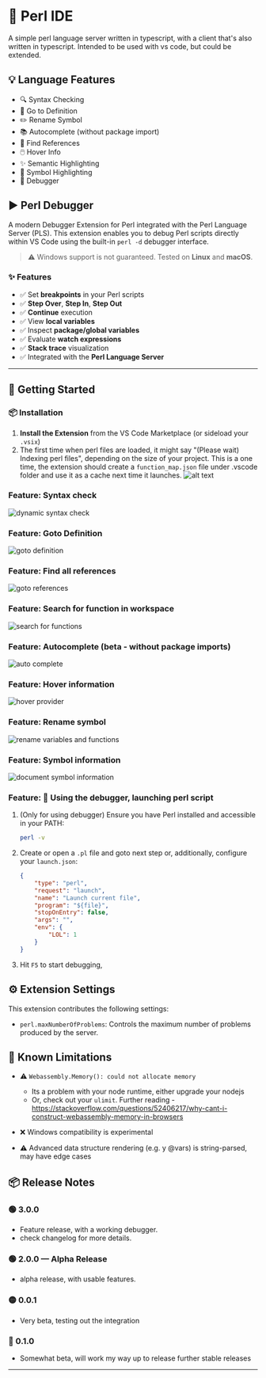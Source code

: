 # 🐪 Perl IDE

A simple perl language server written in typescript, with a client that's also written in typescript. Intended to be used with vs code, but could be extended.

## 💡 Language Features

- 🔍 Syntax Checking
- 🔗 Go to Definition
- ✏️ Rename Symbol
- 📚 Autocomplete (without package import)
- 🧭 Find References
- 🖱️ Hover Info
- ✨ Semantic Highlighting
- 📘 Symbol Highlighting
- 🐞 Debugger

## ▶️ Perl Debugger

A modern Debugger Extension for Perl integrated with the Perl Language Server (PLS). This extension enables you to debug Perl scripts directly within VS Code using the built-in `perl -d` debugger interface.

> ⚠️ Windows support is not guaranteed. Tested on **Linux** and **macOS**.


### ✨ Features

- ✅ Set **breakpoints** in your Perl scripts
- ✅ **Step Over**, **Step In**, **Step Out**
- ✅ **Continue** execution
- ✅ View **local variables**
- ✅ Inspect **package/global variables**
- ✅ Evaluate **watch expressions**
- ✅ **Stack trace** visualization
- ✅ Integrated with the **Perl Language Server**

---

## 🚀 Getting Started

### 📦 Installation

1. **Install the Extension** from the VS Code Marketplace (or sideload your `.vsix`)
2. The first time when perl files are loaded, it might say "(Please wait) Indexing perl files", depending on the size of your project. This is a one time, the extension should create a `function_map.json` file under .vscode folder and use it as a cache next time it launches.
![alt text](asset/load_perl_to_memory.gif)

### Feature: Syntax check

![dynamic syntax check](asset/syntax_check.gif)

### Feature: Goto Definition

![goto definition](asset/goto_definition.gif)

### Feature: Find all references

![goto references](asset/goto_references.gif)

### Feature: Search for function in workspace

![search for functions](asset/goto_symbol.gif)

### Feature: Autocomplete (beta - without package imports)

![auto complete](asset/auto_complete.gif)

### Feature: Hover information

![hover provider](asset/hover_information.gif)

### Feature: Rename symbol

![rename variables and functions](asset/rename_symbol.gif)

### Feature: Symbol information

![document symbol information](asset/symbol_information.gif)

### Feature: 🐞 Using the debugger, launching perl script

1. (Only for using debugger) Ensure you have Perl installed and accessible in your PATH:
   ```bash
   perl -v
   ```
2. Create or open a `.pl` file and goto next step or, additionally, configure your `launch.json`:
    ```json
    {
        "type": "perl",
        "request": "launch",
        "name": "Launch current file",
        "program": "${file}",
        "stopOnEntry": false,
        "args": "",
        "env": {
            "LOL": 1
        }
    }
    ```
3. Hit `F5` to start debugging,

## ⚙️ Extension Settings

This extension contributes the following settings:

* `perl.maxNumberOfProblems`: Controls the maximum number of problems produced by the server.

## 🧪 Known Limitations

- ⚠️ `Webassembly.Memory(): could not allocate memory`
  - Its a problem with your node runtime, either upgrade your nodejs
  - Or, check out your `ulimit`. Further reading - https://stackoverflow.com/questions/52406217/why-cant-i-construct-webassembly-memory-in-browsers

- ❌ Windows compatibility is experimental
- ⚠️ Advanced data structure rendering (e.g. y @vars) is string-parsed, may have edge cases

## 📦 Release Notes
### 🟢 3.0.0
- Feature release, with a working debugger.
- check changelog for more details.

### 🟢 2.0.0 — Alpha Release
- alpha release, with usable features.

### 🟡 0.0.1

- Very beta, testing out the integration

### 🔘 0.1.0

- Somewhat beta, will work my way up to release further stable releases

-----------------------------------------------------------------------------------------------------------
